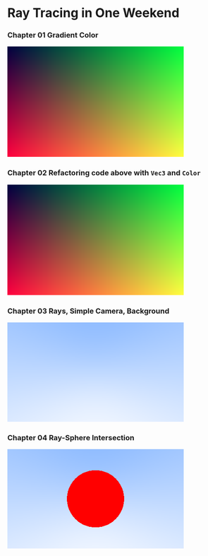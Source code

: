 # Ray Tracing in One Weekend

### Chapter 01 Gradient Color

![Chapter01](Chapter01/output.png)

### Chapter 02 Refactoring code above with `Vec3` and `Color`

![Chapter02](Chapter02/output.png)

### Chapter 03 Rays, Simple Camera, Background

![Chapter03](Chapter03/output.png)

### Chapter 04 Ray-Sphere Intersection

![Chapter04](Chapter04/output.png)